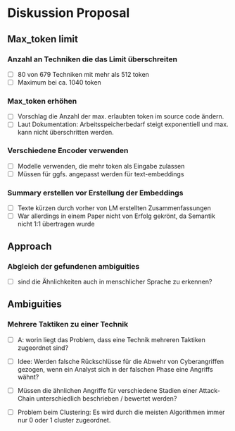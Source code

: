 # Diskussion Proposal
## Max_token limit
### Anzahl an Techniken die das Limit überschreiten
- [ ] 80 von 679 Techniken mit mehr als 512 token
- [ ] Maximum bei ca. 1040 token

### Max_token erhöhen
- [ ] Vorschlag die Anzahl der max. erlaubten token im source code ändern.
- [ ] Laut Dokumentation: Arbeitsspeicherbedarf steigt exponentiell und max. kann nicht überschritten werden.

### Verschiedene Encoder verwenden
- [ ] Modelle verwenden, die mehr token als Eingabe zulassen
- [ ] Müssen für ggfs. angepasst werden für text-embeddings

### Summary erstellen vor Erstellung der Embeddings
- [ ] Texte kürzen durch vorher von LM erstellten Zusammenfassungen
- [ ] War allerdings in einem Paper nicht von Erfolg gekrönt, da Semantik nicht 1:1 übertragen wurde

## Approach
### Abgleich der gefundenen ambiguities
- [ ] sind die Ähnlichkeiten auch in menschlicher Sprache zu erkennen?

## Ambiguities
### Mehrere Taktiken zu einer Technik
- [ ] A: worin liegt das Problem, dass eine Technik mehreren Taktiken zugeordnet sind?
- [ ] Idee: Werden falsche Rückschlüsse für die Abwehr von Cyberangriffen gezogen, wenn ein Analyst sich in der falschen Phase eine Angriffs wähnt?
- [ ] Müssen die ähnlichen Angriffe für verschiedene Stadien einer Attack-Chain unterschiedlich beschrieben / bewertet werden?
- [ ] Problem beim Clustering: Es wird durch die meisten Algorithmen immer nur 0 oder 1 cluster zugeordnet.


